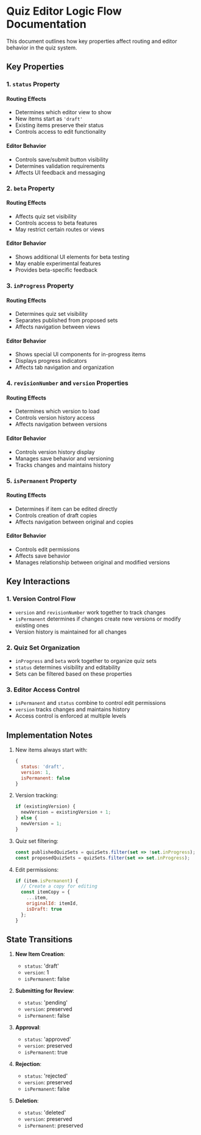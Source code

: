 # Quiz Editor Logic Flow Documentation

This document outlines how key properties affect routing and editor behavior in the quiz system.

## Key Properties

### 1. `status` Property

#### Routing Effects
- Determines which editor view to show
- New items start as `'draft'`
- Existing items preserve their status
- Controls access to edit functionality

#### Editor Behavior
- Controls save/submit button visibility
- Determines validation requirements
- Affects UI feedback and messaging

### 2. `beta` Property

#### Routing Effects
- Affects quiz set visibility
- Controls access to beta features
- May restrict certain routes or views

#### Editor Behavior
- Shows additional UI elements for beta testing
- May enable experimental features
- Provides beta-specific feedback

### 3. `inProgress` Property

#### Routing Effects
- Determines quiz set visibility
- Separates published from proposed sets
- Affects navigation between views

#### Editor Behavior
- Shows special UI components for in-progress items
- Displays progress indicators
- Affects tab navigation and organization

### 4. `revisionNumber` and `version` Properties

#### Routing Effects
- Determines which version to load
- Controls version history access
- Affects navigation between versions

#### Editor Behavior
- Controls version history display
- Manages save behavior and versioning
- Tracks changes and maintains history

### 5. `isPermanent` Property

#### Routing Effects
- Determines if item can be edited directly
- Controls creation of draft copies
- Affects navigation between original and copies

#### Editor Behavior
- Controls edit permissions
- Affects save behavior
- Manages relationship between original and modified versions

## Key Interactions

### 1. Version Control Flow
- `version` and `revisionNumber` work together to track changes
- `isPermanent` determines if changes create new versions or modify existing ones
- Version history is maintained for all changes

### 2. Quiz Set Organization
- `inProgress` and `beta` work together to organize quiz sets
- `status` determines visibility and editability
- Sets can be filtered based on these properties

### 3. Editor Access Control
- `isPermanent` and `status` combine to control edit permissions
- `version` tracks changes and maintains history
- Access control is enforced at multiple levels

## Implementation Notes

1. New items always start with:
   ```javascript
   {
     status: 'draft',
     version: 1,
     isPermanent: false
   }
   ```

2. Version tracking:
   ```javascript
   if (existingVersion) {
     newVersion = existingVersion + 1;
   } else {
     newVersion = 1;
   }
   ```

3. Quiz set filtering:
   ```javascript
   const publishedQuizSets = quizSets.filter(set => !set.inProgress);
   const proposedQuizSets = quizSets.filter(set => set.inProgress);
   ```

4. Edit permissions:
   ```javascript
   if (item.isPermanent) {
     // Create a copy for editing
     const itemCopy = {
       ...item,
       originalId: itemId,
       isDraft: true
     };
   }
   ```

## State Transitions

1. **New Item Creation**:
   - `status`: 'draft'
   - `version`: 1
   - `isPermanent`: false

2. **Submitting for Review**:
   - `status`: 'pending'
   - `version`: preserved
   - `isPermanent`: false

3. **Approval**:
   - `status`: 'approved'
   - `version`: preserved
   - `isPermanent`: true

4. **Rejection**:
   - `status`: 'rejected'
   - `version`: preserved
   - `isPermanent`: false

5. **Deletion**:
   - `status`: 'deleted'
   - `version`: preserved
   - `isPermanent`: preserved 